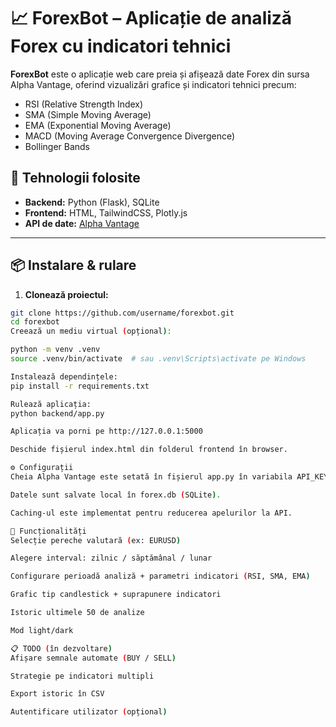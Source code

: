 # 📈 ForexBot – Aplicație de analiză Forex cu indicatori tehnici

**ForexBot** este o aplicație web care preia și afișează date Forex din sursa Alpha Vantage, oferind vizualizări grafice și indicatori tehnici precum:
- RSI (Relative Strength Index)
- SMA (Simple Moving Average)
- EMA (Exponential Moving Average)
- MACD (Moving Average Convergence Divergence)
- Bollinger Bands

## 🔧 Tehnologii folosite
- **Backend:** Python (Flask), SQLite
- **Frontend:** HTML, TailwindCSS, Plotly.js
- **API de date:** [Alpha Vantage](https://www.alphavantage.co/)

---

## 📦 Instalare & rulare

1. **Clonează proiectul:**

```bash
git clone https://github.com/username/forexbot.git
cd forexbot
Creează un mediu virtual (opțional):

python -m venv .venv
source .venv/bin/activate  # sau .venv\Scripts\activate pe Windows

Instalează dependințele:
pip install -r requirements.txt

Rulează aplicația:
python backend/app.py

Aplicația va porni pe http://127.0.0.1:5000

Deschide fișierul index.html din folderul frontend în browser.

⚙️ Configurații
Cheia Alpha Vantage este setată în fișierul app.py în variabila API_KEY.

Datele sunt salvate local în forex.db (SQLite).

Caching-ul este implementat pentru reducerea apelurilor la API.

🧠 Funcționalități
Selecție pereche valutară (ex: EURUSD)

Alegere interval: zilnic / săptămânal / lunar

Configurare perioadă analiză + parametri indicatori (RSI, SMA, EMA)

Grafic tip candlestick + suprapunere indicatori

Istoric ultimele 50 de analize

Mod light/dark

📋 TODO (în dezvoltare)
Afișare semnale automate (BUY / SELL)

Strategie pe indicatori multipli

Export istoric în CSV

Autentificare utilizator (opțional)
